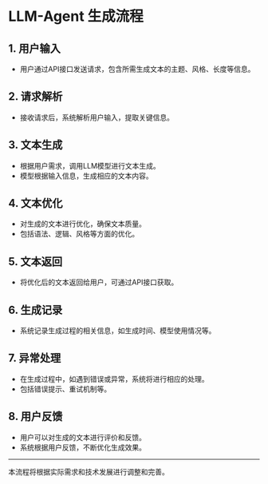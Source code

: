 # LLM-Agent 生成流程

## 1. 用户输入

- 用户通过API接口发送请求，包含所需生成文本的主题、风格、长度等信息。

## 2. 请求解析

- 接收请求后，系统解析用户输入，提取关键信息。

## 3. 文本生成

- 根据用户需求，调用LLM模型进行文本生成。
- 模型根据输入信息，生成相应的文本内容。

## 4. 文本优化

- 对生成的文本进行优化，确保文本质量。
- 包括语法、逻辑、风格等方面的优化。

## 5. 文本返回

- 将优化后的文本返回给用户，可通过API接口获取。

## 6. 生成记录

- 系统记录生成过程的相关信息，如生成时间、模型使用情况等。

## 7. 异常处理

- 在生成过程中，如遇到错误或异常，系统将进行相应的处理。
- 包括错误提示、重试机制等。

## 8. 用户反馈

- 用户可以对生成的文本进行评价和反馈。
- 系统根据用户反馈，不断优化生成效果。

---

本流程将根据实际需求和技术发展进行调整和完善。